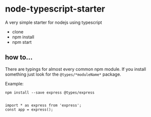 # node-typescript-starter

A very simple starter for nodejs using typescript

* clone
* npm install
* npm start

## how to...
There are typings for almost every common npm module. If you install something just look for the `@types/*moduleName*` package.

Example: 

```
npm install --save express @types/express 


import * as express from 'express';
const app = express();
```
